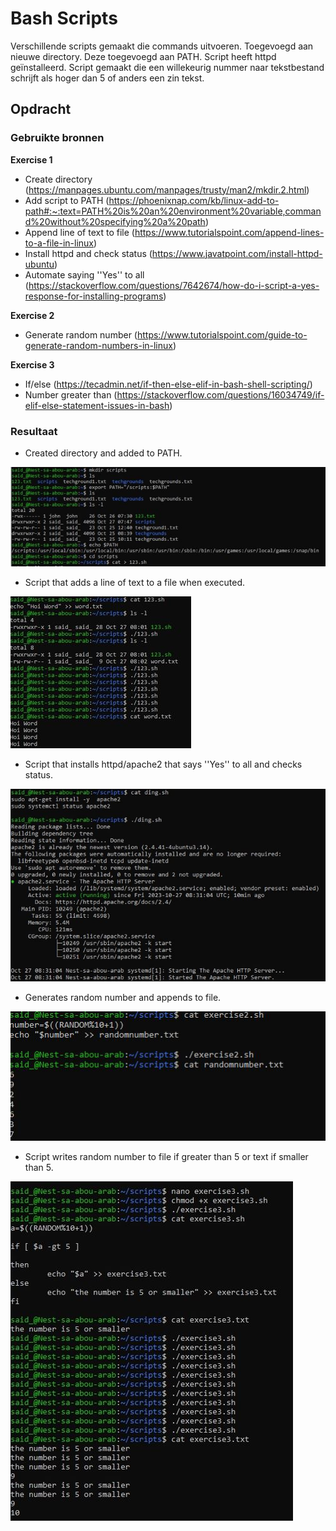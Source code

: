 # Bash Scripts

Verschillende scripts gemaakt die commands uitvoeren. Toegevoegd aan nieuwe directory. Deze toegevoegd aan PATH. Script heeft httpd geïnstalleerd. Script gemaakt die een willekeurig nummer naar tekstbestand schrijft als hoger dan 5 of anders een zin tekst.

## Opdracht
### Gebruikte bronnen

__Exercise 1__

* Create directory (https://manpages.ubuntu.com/manpages/trusty/man2/mkdir.2.html)
* Add script to PATH (https://phoenixnap.com/kb/linux-add-to-path#:~:text=PATH%20is%20an%20environment%20variable,command%20without%20specifying%20a%20path)
* Append line of text to file (https://www.tutorialspoint.com/append-lines-to-a-file-in-linux)
* Install httpd and check status (https://www.javatpoint.com/install-httpd-ubuntu)
* Automate saying ''Yes'' to all (https://stackoverflow.com/questions/7642674/how-do-i-script-a-yes-response-for-installing-programs)

__Exercise 2__ 

* Generate random number (https://www.tutorialspoint.com/guide-to-generate-random-numbers-in-linux)

__Exercise 3__

* If/else (https://tecadmin.net/if-then-else-elif-in-bash-shell-scripting/)
* Number greater than (https://stackoverflow.com/questions/16034749/if-elif-else-statement-issues-in-bash)

### Resultaat

* Created directory and added to PATH.

![Alt text](../00_includes/bashscripts1-1-2.JPG)

* Script that adds a line of text to a file when executed.

![Alt text](../00_includes/bashscriptexecuteline.JPG)

* Script that installs httpd/apache2 that says ''Yes'' to all and checks status.

![Alt text](../00_includes/bashscriptshttpd.JPG)

* Generates random number and appends to file.

![Alt text](../00_includes/bashscriptrandom.JPG)

* Script writes random number to file if greater than 5 or text if smaller than 5.

![Alt text](../00_includes/bashscriptsis-or.JPG)